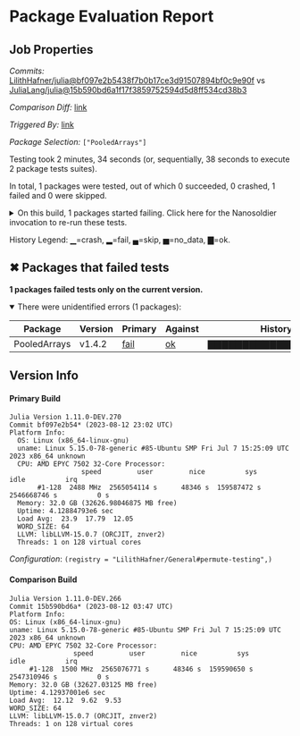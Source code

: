 # Package Evaluation Report

## Job Properties

*Commits:* [LilithHafner/julia@bf097e2b5438f7b0b17ce3d91507894bf0c9e90f](https://github.com/LilithHafner/julia/commit/bf097e2b5438f7b0b17ce3d91507894bf0c9e90f) vs [JuliaLang/julia@15b590bd6a1f17f3859752594d5d8ff534cd38b3](https://github.com/JuliaLang/julia/commit/15b590bd6a1f17f3859752594d5d8ff534cd38b3)

*Comparison Diff:* [link](https://github.com/JuliaLang/julia/compare/15b590bd6a1f17f3859752594d5d8ff534cd38b3...LilithHafner/julia:bf097e2b5438f7b0b17ce3d91507894bf0c9e90f)

*Triggered By:* [link](https://github.com/JuliaLang/julia/pull/44869#issuecomment-1717713494)

*Package Selection:* `["PooledArrays"]`

Testing took 2 minutes, 34 seconds (or, sequentially, 38 seconds to execute 2 package tests suites).

In total, 1 packages were tested, out of which 0 succeeded, 0 crashed, 1 failed and 0 were skipped.


<details><summary>On this build, 1 packages started failing. Click here for the Nanosoldier invocation to re-run these tests.</summary>
<p>

```
@nanosoldier `runtests(["PooledArrays"], configuration = (registry = "LilithHafner/General#permute-testing",))`
```

</p>
</details>


History Legend: ▁=crash, ▂=fail, ▄=skip, ▅=no_data, ▇=ok.

## ✖ Packages that failed tests

**1 packages failed tests only on the current version.**

<details open><summary>There were unidentified errors (1 packages):</summary>
<p>


| Package | Version | Primary | Against | History (8-14 to 9-12) |
| ------- | ------- | ------- | ------- | ------- |
| PooledArrays | v1.4.2 | [fail](https://s3.amazonaws.com/julialang-reports/nanosoldier/pkgeval/by_hash/bf097e2_vs_15b590b/PooledArrays.primary.log) | [ok](https://s3.amazonaws.com/julialang-reports/nanosoldier/pkgeval/by_hash/bf097e2_vs_15b590b/PooledArrays.against.log) | <span class="history">▇▇▇▇▇▇▇▇▇▇▇▇▇▇▇▇▇▇▇▇▇▅▇▇▇▇▇▇▇▇</span> |

</p>
</details>


## Version Info

#### Primary Build

```
Julia Version 1.11.0-DEV.270
Commit bf097e2b54* (2023-08-12 23:02 UTC)
Platform Info:
  OS: Linux (x86_64-linux-gnu)
  uname: Linux 5.15.0-78-generic #85-Ubuntu SMP Fri Jul 7 15:25:09 UTC 2023 x86_64 unknown
  CPU: AMD EPYC 7502 32-Core Processor: 
                  speed         user         nice          sys         idle          irq
       #1-128  2488 MHz  2565054114 s      48346 s  159587472 s  2546668746 s          0 s
  Memory: 32.0 GB (32626.98046875 MB free)
  Uptime: 4.12884793e6 sec
  Load Avg:  23.9  17.79  12.05
  WORD_SIZE: 64
  LLVM: libLLVM-15.0.7 (ORCJIT, znver2)
  Threads: 1 on 128 virtual cores

```
*Configuration*: `(registry = "LilithHafner/General#permute-testing",)`

  #### Comparison Build

  ```
Julia Version 1.11.0-DEV.266
Commit 15b590bd6a* (2023-08-12 03:47 UTC)
Platform Info:
  OS: Linux (x86_64-linux-gnu)
  uname: Linux 5.15.0-78-generic #85-Ubuntu SMP Fri Jul 7 15:25:09 UTC 2023 x86_64 unknown
  CPU: AMD EPYC 7502 32-Core Processor: 
                  speed         user         nice          sys         idle          irq
       #1-128  1500 MHz  2565076771 s      48346 s  159590650 s  2547310946 s          0 s
  Memory: 32.0 GB (32627.03125 MB free)
  Uptime: 4.12937001e6 sec
  Load Avg:  12.12  9.62  9.53
  WORD_SIZE: 64
  LLVM: libLLVM-15.0.7 (ORCJIT, znver2)
  Threads: 1 on 128 virtual cores

  ```
  <!-- Generated on 2023-09-13T10:32:10.435 -->
